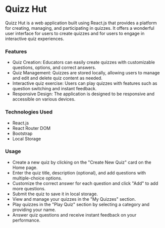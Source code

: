 # Quizz Hut

 Quizz Hut is a web application built using React.js that provides a platform for creating, managing, and participating in quizzes. It offers a wonderful user interface for users to 
 create quizzes and for users to engage in interactive quiz experiences.

### Features

- Quiz Creation: Educators can easily create quizzes with customizable questions, options, and correct answers.
- Quiz Management: Quizzes are stored locally, allowing users to manage and edit and delete quiz content as needed.
- Interactive quiz exercise: Users can play quizzes with features such as question switching and instant feedback.
- Responsive Design: The application is designed to be responsive and accessible on various devices.

### Technologies Used

- React.js
- React Router DOM
- Bootstrap
- Local Storage

### Usage

- Create a new quiz by clicking on the "Create New Quiz" card on the Home page.
- Enter the quiz title, description (optional), and add questions with multiple-choice options.
- Customize the correct answer for each question and click "Add" to add more questions.
- Submit the quiz to save it in local storage.
- View and manage your quizzes in the "My Quizzes" section.
- Play quizzes in the "Play Quiz" section by selecting a category and providing your name.
- Answer quiz questions and receive instant feedback on your performance.


